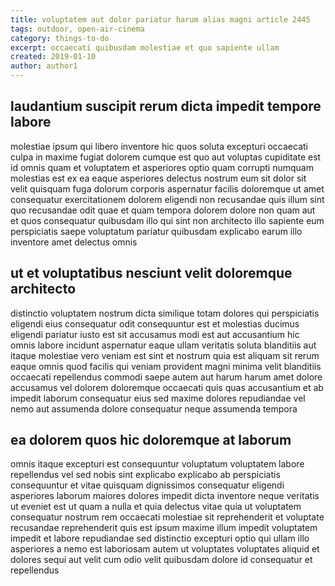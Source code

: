 ```yaml
---
title: voluptatem aut dolor pariatur harum alias magni article 2445
tags: outdoor, open-air-cinema
category: things-to-do
excerpt: occaecati quibusdam molestiae et quo sapiente ullam
created: 2019-01-10
author: author1
---
```


## laudantium suscipit rerum dicta impedit tempore labore

molestiae ipsum qui libero inventore hic quos soluta excepturi occaecati culpa in maxime fugiat dolorem cumque est quo aut voluptas cupiditate est id omnis quam et voluptatem et asperiores optio quam corrupti numquam molestias est ex ea eaque asperiores delectus nostrum eum sit dolor sit velit quisquam fuga dolorum corporis aspernatur facilis doloremque ut amet consequatur exercitationem dolorem eligendi non recusandae quis illum sint quo recusandae odit quae et quam tempora dolorem dolore non quam aut et quos consequatur quibusdam illo qui sint non architecto illo sapiente eum perspiciatis saepe voluptatum pariatur quibusdam explicabo earum illo inventore amet delectus omnis

## ut et voluptatibus nesciunt velit doloremque architecto

distinctio voluptatem nostrum dicta similique totam dolores qui perspiciatis eligendi eius consequatur odit consequuntur est et molestias ducimus eligendi pariatur iusto est sit accusamus modi est aut accusantium hic omnis labore incidunt aspernatur eaque ullam veritatis soluta blanditiis aut itaque molestiae vero veniam est sint et nostrum quia est aliquam sit rerum eaque omnis quod facilis qui veniam provident magni minima velit blanditiis occaecati repellendus commodi saepe autem aut harum harum amet dolore accusamus vel dolorem doloremque occaecati quis quas accusantium et ab impedit laborum consequatur eius sed maxime dolores repudiandae vel nemo aut assumenda dolore consequatur neque assumenda tempora

## ea dolorem quos hic doloremque at laborum

omnis itaque excepturi est consequuntur voluptatum voluptatem labore repellendus vel sed nobis sint explicabo explicabo ab perspiciatis consequuntur et vitae quisquam dignissimos consequatur eligendi asperiores laborum maiores dolores impedit dicta inventore neque veritatis ut eveniet est ut quam a nulla et quia delectus vitae quia ut voluptatem consequatur nostrum rem occaecati molestiae sit reprehenderit et voluptate recusandae reprehenderit quis est ipsum maxime illum impedit voluptatem impedit et labore repudiandae sed distinctio excepturi optio qui ullam illo asperiores a nemo est laboriosam autem ut voluptates voluptates aliquid et dolores sequi aut velit cum odio velit quibusdam dolore id consequatur et repellendus
